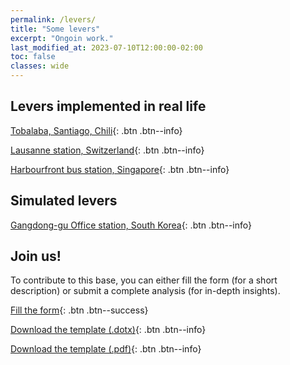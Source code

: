 ```yaml
---
permalink: /levers/
title: "Some levers"
excerpt: "Ongoin work."
last_modified_at: 2023-07-10T12:00:00-02:00
toc: false
classes: wide
---
```


## Levers implemented in real life
[Tobalaba, Santiago, Chili](/levers/2013-CL-tobalaba/){: .btn .btn--info}

[Lausanne station, Switzerland](/levers/2022-CH-lausanne/){: .btn .btn--info}

[Harbourfront bus station, Singapore](/levers/2023-SG-harbourfront/){: .btn .btn--info}

## Simulated levers
[Gangdong-gu Office station, South Korea](/2020-KR-controlling-passenger-flow-article/){: .btn .btn--info}


## Join us!

To contribute to this base, you can either fill the form (for a short description) or submit a complete analysis (for in-depth insights).

[Fill the form](https://forms.office.com/e/GssqPU42jv){: .btn .btn--success}

[Download the template (.dotx)](https://github.com/Mind-the-Cap/Mind-the-Cap.github.io/blob/main/assets/lever-template/v1.0/Rail%20Crowds%20Observatory%20lever%20analysis%20template%20v1.0.dotx){: .btn .btn--info}

[Download the template (.pdf)](https://github.com/Mind-the-Cap/Mind-the-Cap.github.io/blob/template/assets/lever-template/v1.0/Rail%20Crowds%20Observatory%20lever%20analysis%20template%20v1.0.pdf){: .btn .btn--info}

